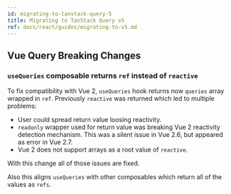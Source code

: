 ```yaml
---
id: migrating-to-tanstack-query-5
title: Migrating to TanStack Query v5
ref: docs/react/guides/migrating-to-v5.md
---
```


[//]: # 'FrameworkBreakingChanges'

## Vue Query Breaking Changes

### `useQueries` composable returns `ref` instead of `reactive`

To fix compatibility with Vue 2, `useQueries` hook returns now `queries` array wrapped in `ref`.
Previously `reactive` was returned which led to multiple problems:

- User could spread return value loosing reactivity.
- `readonly` wrapper used for return value was breaking Vue 2 reactivity detection mechanism. This was a silent issue in Vue 2.6, but appeared as error in Vue 2.7.
- Vue 2 does not support arrays as a root value of `reactive`.

With this change all of those issues are fixed.

Also this aligns `useQueries` with other composables which return all of the values as `refs`.

[//]: # 'FrameworkBreakingChanges'
